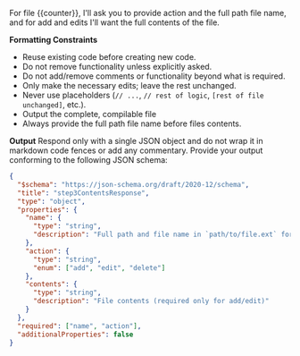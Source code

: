 For file {{counter}}, I'll ask you to provide action and the full path file name, and for add and edits I'll want the full contents of the file.

**Formatting Constraints**
- Reuse existing code before creating new code.
- Do not remove functionality unless explicitly asked.
- Do not add/remove comments or functionality beyond what is required.  
- Only make the necessary edits; leave the rest unchanged.  
- Never use placeholders (`// ...`, `// rest of logic`, `[rest of file unchanged]`, etc.).  
- Output the complete, compilable file  
- Always provide the full path file name before files contents.

**Output**
Respond only with a single JSON object and do not wrap it in markdown code fences or add any commentary.
Provide your output conforming to the following JSON schema:

```json
{
  "$schema": "https://json-schema.org/draft/2020-12/schema",
  "title": "step3ContentsResponse",
  "type": "object",
  "properties": {
    "name": {
      "type": "string",
      "description": "Full path and file name in `path/to/file.ext` format"
    },
    "action": {
      "type": "string",
      "enum": ["add", "edit", "delete"]
    },
    "contents": {
      "type": "string",
      "description": "File contents (required only for add/edit)"
    }
  },
  "required": ["name", "action"],
  "additionalProperties": false
}
```
